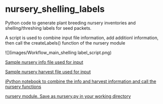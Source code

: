 # nursery_shelling_labels
Python code to generate plant breeding nursery inventories and shelling/threshing labels for seed packets.

A script is used to combine input file information, add additionl information, then call the createLabels() function of the nursery module

![](images/Workflow_main_shelling label_script.png)
  
[Sample nursery info file used for input](nursery_sample_info.csv) 

[Sample nursery harvest file used for input](harvest_notes_sample.csv)  

[iPython notebook to combine the info and harvest information and call the nursery functions](Nursery_sample.ipynb)  
  
[nursery module. Save as nursery.py in your working directory](nursery.py)
